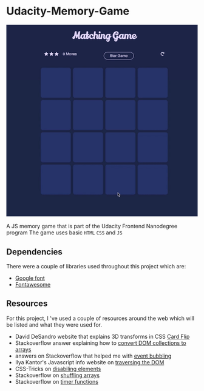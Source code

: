 # Udacity-Memory-Game

![](img/demo.gif)

A JS memory game that is part of the Udacity Frontend Nanodegree program
The game uses basic `HTML` `CSS` and `JS`

## Dependencies

There were a couple of libraries used throughout this project which are:

* [Google font](https://fonts.google.com/)
* [Fontawesome](https://origin.fontawesome.com/)

## Resources

For this project, I 've used a couple of resources around the web which will be listed and what they were used for.

* David DeSandro website that explains 3D transforms in CSS [Card Flip](https://3dtransforms.desandro.com/card-flip)
* Stackoverflow answer explaining how to [convert DOM collections to arrays](https://stackoverflow.com/questions/2735067/how-to-convert-a-dom-node-list-to-an-array-in-javascript)
* answers on Stackoverflow that helped me with [event bubbling](https://stackoverflow.com/questions/6203042/how-do-i-prevent-a-click-handler-being-triggered-when-a-child-element-is-clicked)
* Ilya Kantor's Javascript info website on [traversing the DOM](https://javascript.info/dom-navigation#children-childnodes-firstchild-lastchild)
* CSS-Tricks on [disabiling elements](https://css-tricks.com/almanac/properties/p/pointer-events/)
* Stackoverflow on [shuffling arrays](https://stackoverflow.com/questions/2450954/how-to-randomize-shuffle-a-javascript-array/2450976#2450976)
* Stackoverflow on [timer functions](https://stackoverflow.com/questions/29971898/how-to-create-an-accurate-timer-in-javascript)
